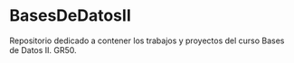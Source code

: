 # BasesDeDatosII
Repositorio dedicado a contener los trabajos y proyectos del curso Bases de Datos II. GR50.
